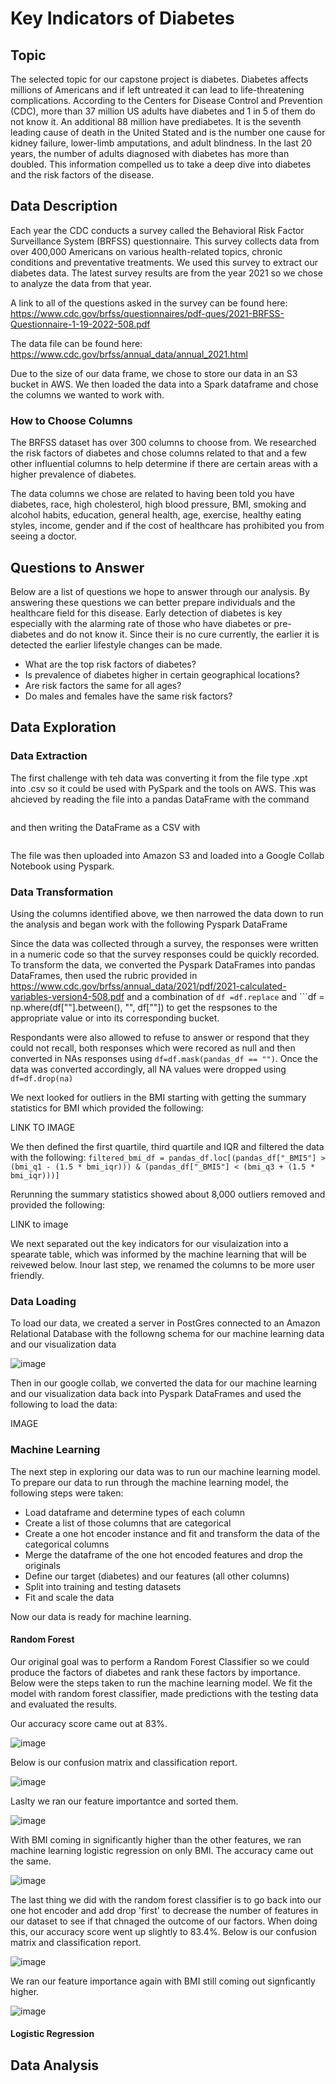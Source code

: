 # Key Indicators of Diabetes

## Topic 
The selected topic for our capstone project is diabetes. Diabetes affects millions of Americans and if left untreated it can lead to life-threatening complications. According to the Centers for Disease Control and Prevention (CDC), more than 37 million US adults have diabetes and 1 in 5 of them do not know it. An additional 88 million have prediabetes. It is the seventh leading cause of death in the United Stated and is the number one cause for kidney failure, lower-limb amputations, and adult blindness. In the last 20 years, the number of adults diagnosed with diabetes has more than doubled. This information compelled us to take a deep dive into diabetes and the risk factors of the disease. 

## Data Description 
Each year the CDC conducts a survey called the Behavioral Risk Factor Surveillance System (BRFSS) questionnaire. This survey collects data from over 400,000 Americans on various health-related topics, chronic conditions and preventative treatments. We used this survey to extract our diabetes data. The latest survey results are from the year 2021 so we chose to analyze the data from that year. 

A link to all of the questions asked in the survey can be found here: https://www.cdc.gov/brfss/questionnaires/pdf-ques/2021-BRFSS-Questionnaire-1-19-2022-508.pdf 

The data file can be found here: https://www.cdc.gov/brfss/annual_data/annual_2021.html

Due to the size of our data frame, we chose to store our data in an S3 bucket in AWS. We then loaded the data into a Spark dataframe and chose the columns we wanted to work with. 

### How to Choose Columns
The BRFSS dataset has over 300 columns to choose from. We researched the risk factors of diabetes and chose columns related to that and a few other influential columns to help determine if there are certain areas with a higher prevalence of diabetes. 

The data columns we chose are related to having been told you have diabetes, race, high cholesterol, high blood pressure, BMI, smoking and alcohol habits, education, general health, age, exercise, healthy eating styles, income, gender and if the cost of healthcare has prohibited you from seeing a doctor. 

## Questions to Answer 
Below are a list of questions we hope to answer through our analysis. By answering these questions we can better prepare individuals and the healthcare field for this disease. Early detection of diabetes is key especially with the alarming rate of those who have diabetes or pre-diabetes and do not know it. Since their is no cure currently, the earlier it is detected the earlier lifestyle changes can be made. 

- What are the top risk factors of diabetes? 
- Is prevalence of diabetes higher in certain geographical locations? 
- Are risk factors the same for all ages?
- Do males and females have the same risk factors? 

## Data Exploration 

### Data Extraction
The first challenge with teh data was converting it from the file type .xpt into .csv so it could be used with PySpark and the tools on AWS. This was ahcieved by reading the file into a pandas DataFrame with the command

``` df = pandas.read_sas('<filename>.XPT') 
```
and then writing the DataFrame as a CSV with

``` df.to_csv('<filename>.csv')
```

The file was then uploaded into Amazon S3 and loaded into a Google Collab Notebook using Pyspark.

### Data Transformation

Using the columns identified above, we then narrowed the data down to run the analysis and began work with the following Pyspark DataFrame


Since the data was collected through a survey, the responses were written in a numeric code so that the survey responses could be quickly recorded. To transform the data, we converted the Pyspark DataFrames into pandas DataFrames, then used the rubric provided in https://www.cdc.gov/brfss/annual_data/2021/pdf/2021-calculated-variables-version4-508.pdf and a combination of ```df =df.replace``` and ```df = np.where(df["<COULUMN>"].between(<RANGE>), "<REPLACEMENT-VALUE>", df["<COLUMN>"]) to get the respsones to the appropriate value or into its corresponding bucket.

Respondants were also allowed to refuse to answer or respond that they could not recall, both responses which were recored as null and then converted in NAs responses using ```df=df.mask(pandas_df == "")```. Once the data was converted accordingly, all NA values were dropped using ```df=df.drop(na)```

We next looked for outliers in the BMI starting with getting the summary statistics for BMI which provided the following:

LINK TO IMAGE

We then defined the first quartile, third quartile and IQR and filtered the data with the following:
```filtered_bmi_df = pandas_df.loc[(pandas_df["_BMI5"] > (bmi_q1 - (1.5 * bmi_iqr))) & (pandas_df["_BMI5"] < (bmi_q3 + (1.5 * bmi_iqr)))]```

Rerunning the summary statistics showed about 8,000 outliers removed and provided the following:

LINK to image

We next separated out the key indicators for our visulaization into a spearate table, which was informed by the machine learning that will be reivewed below. Inour last step, we renamed the columns to be more user friendly.

### Data Loading
To load our data, we created a server in PostGres connected to an Amazon Relational Database with the followng schema for our machine learning data and our visualization data

![image](https://user-images.githubusercontent.com/117782103/233792933-f24e51d0-3e0a-4037-8671-ff0d98343c4f.png)

Then in our google collab, we converted the data for our machine learning and our visualization data back into Pyspark DataFrames and used the following to load the data:

IMAGE

### Machine Learning 
The next step in exploring our data was to run our machine learning model. To prepare our data to run through the machine learning model, the following steps were taken: 
- Load dataframe and determine types of each column 
- Create a list of those columns that are categorical 
- Create a one hot encoder instance and fit and transform the data of the categorical columns
- Merge the dataframe of the one hot encoded features and drop the originals 
- Define our target (diabetes) and our features (all other columns)
- Split into training and testing datasets 
- Fit and scale the data 

Now our data is ready for machine learning. 

#### Random Forest 
Our original goal was to perform a Random Forest Classifier so we could produce the factors of diabetes and rank these factors by importance. Below were the steps taken to run the machine learning model. We fit the model with random forest classifier, made predictions with the testing data and evaluated the results. 

Our accuracy score came out at 83%. 

![image](https://user-images.githubusercontent.com/117782103/233793573-4dce1634-93f8-474f-b5c6-054ef1cb2358.png)

Below is our confusion matrix and classification report. 

![image](https://user-images.githubusercontent.com/117782103/233793608-9ab5e10e-7d4e-487a-8c06-14700c7001b7.png)

Laslty we ran our feature importantce and sorted them. 

![image](https://user-images.githubusercontent.com/117782103/233793684-67d98e91-af2c-4f52-b29f-a371a8dd31f8.png)

With BMI coming in significantly higher than the other features, we ran machine learning logistic regression on only BMI. The accuracy came out the same. 

![image](https://user-images.githubusercontent.com/117782103/233793949-0d01cfc0-8a16-4767-9a6d-5fba3dac4c96.png)

The last thing we did with the random forest classifier is to go back into our one hot encoder and add drop 'first' to decrease the number of features in our dataset to see if that chnaged the outcome of our factors. When doing this, our accuracy score went up slightly to 83.4%. Below is our confusion matrix and classification report. 

![image](https://user-images.githubusercontent.com/117782103/233794336-59cecde6-c625-40af-8005-e0eb4f24baca.png)

We ran our feature importance again with BMI still coming out signficantly higher. 

![image](https://user-images.githubusercontent.com/117782103/233794370-bf190475-f6de-4a02-b269-e23306fe9e01.png)


#### Logistic Regression 



## Data Analysis 



